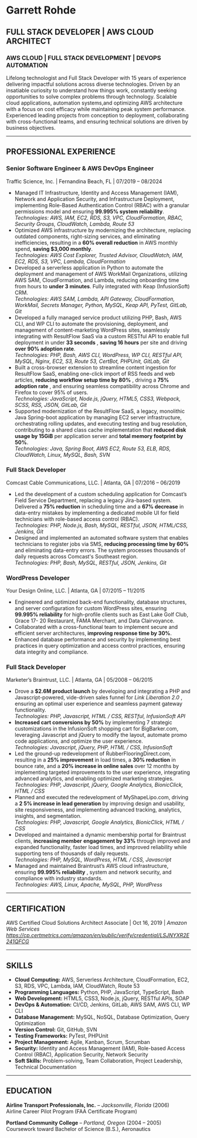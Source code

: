 # Garrett Rohde

## FULL STACK DEVELOPER | AWS CLOUD ARCHITECT

### AWS CLOUD | FULL STACK DEVELOPMENT | DEVOPS AUTOMATION

Lifelong technologist and Full Stack Developer with 15 years of experience delivering impactful solutions across diverse technologies. Driven by an insatiable curiosity to understand how things work, constantly seeking opportunities to solve complex problems through technology. Scalable cloud applications, automation systems,and optimizing AWS architecture with a focus on cost efficacy while maintaining peak system performance. Experienced leading projects from conception to deployment, collaborating with cross-functional teams, and ensuring technical solutions are driven by business objectives.

---

## PROFESSIONAL EXPERIENCE

### Senior Software Engineer & AWS DevOps Engineer

Traffic Science, Inc. | Fernandina Beach, FL | 07/2019 – 08/2024

- Managed IT Infrastructure, Identity and Access Management (IAM), Network and Application Security, and Infrastructure Deployment, implementing Role-Based Authentication Control (RBAC) with a granular permissions model and ensuring **99.995% system reliability**.  
  _Technologies: AWS, IAM, EC2, RDS, S3, VPC, CloudFormation, RBAC, Security Groups, CloudWatch, Lambda, Route 53_
- Optimized AWS infrastructure by modernizing the architecture, replacing outdated components, right-sizing services, and eliminating inefficiencies, resulting in a **60% overall reduction** in AWS monthly spend, **saving $3,000 monthly**.  
  _Technologies: AWS Cost Explorer, Trusted Advisor, CloudWatch, IAM, EC2, RDS, S3, VPC, Lambda, CloudFormation_
- Developed a serverless application in Python to automate the deployment and management of AWS WorkMail Organizations, utilizing AWS SAM, CloudFormation, and Lambda, reducing onboarding time from hours to **under 3 minutes**. Fully integrated with Keap (InfusionSoft) CRM.  
  _Technologies: AWS SAM, Lambda, API Gateway, CloudFormation, WorkMail, Secrets Manager, Python, MySQL, Keap API, PyTest, GitLab, Git_
- Developed a fully managed service product utilizing PHP, Bash, AWS CLI, and WP CLI to automate the provisioning, deployment, and management of content-marketing WordPress sites, seamlessly integrating with ResultFlow SaaS via a custom RESTful API to enable full deployment in under **33 seconds** , **saving 16 hours** per site and driving **over 90% adoption rate**.  
  _Technologies: PHP, Bash, AWS CLI, WordPress, WP CLI, RESTful API, MySQL, Nginx, EC2, S3, Route 53, CertBot, PHPUnit, GitLab, Git_
- Built a cross-browser extension to streamline content ingestion for ResultFlow SaaS, enabling one-click import of RSS feeds and web articles, **reducing workflow setup time by 80%** , driving a **75% adoption rate** , and ensuring seamless compatibility across Chrome and Firefox to cover 95% of users.  
  _Technologies: JavaScript, Node.js, jQuery, HTML5, CSS3, Webpack, SCSS, RSS, JSON, GitLab, Git_
- Supported modernization of the ResultFlow SaaS, a legacy, monolithic Java Spring-boot application by managing EC2 server infrastructure, orchestrating rolling updates, and executing testing and bug resolution, contributing to a shared class cache implementation that **reduced disk usage by 15GiB** per application server and **total memory footprint by 50%**.  
  _Technologies: Java, Spring Boot, AWS EC2, Route 53, ELB, RDS, CloudWatch, Linux, MySQL, Bash, SVN_

### Full Stack Developer

Comcast Cable Communications, LLC. | Atlanta, GA | 07/2016 – 06/2019 

- Led the development of a custom scheduling application for Comcast’s Field Service Department, replacing a legacy Jira-based system. Delivered a **75% reduction** in scheduling time and a **67% decrease** in data-entry mistakes by implementing a dedicated mobile UI for field technicians with role-based access control (RBAC).  
  _Technologies: PHP, Node.js, Bash, MySQL, RESTful, JSON, HTML/CSS, Jenkins, Git_
- Designed and implemented an automated software system that enables technicians to register jobs via SMS, **reducing processing time by 60%** and eliminating data-entry errors. The system processes thousands of daily requests across Comcast's Southeast region.  
  _Technologies: PHP, Bash, MySQL, RESTful, JSON, Jenkins, Git_

### WordPress Developer

Your Design Online, LLC. | Atlanta, GA | 07/2015 – 11/2015

- Engineered and optimized back-end functionality, database structures, and server configuration for custom WordPress sites, ensuring **99.995% reliability** for high-profile clients such as East Lake Golf Club, Grace 17- 20 Restaurant, FAMA Merchant, and Data Clairvoyance.
- Collaborated with a cross-functional team to implement secure and efficient server architectures, **improving response time by 30%**.
- Enhanced database performance and security by implementing best practices in query optimization and access control practices, ensuring data integrity and compliance.

### Full Stack Developer

Marketer’s Braintrust, LLC. | Atlanta, GA | 05/2008 – 06/2015

- Drove a **$2.6M product launch** by developing and integrating a PHP and Javascript-powered, vide-driven sales funnel for _Link Liberation 2.0_ , ensuring an optimal user experience and seamless payment gateway functionality.  
  _Technologies: PHP, Javascript, HTML / CSS, RESTful, InfusionSoft API_
- **Increased cart conversions by 50%** by implementing 7 strategic customizations in the InfusionSoft shopping cart for BigBarker.com, leveraging Javascript and jQuery to modify the layout, automate promo code applications, and optimize the user experience.  
  _Technologies: Javascript, jQuery, PHP, HTML / CSS, InfusionSoft_
- Led the ground-up redevelopment of RubberFlooringDirect.com, resulting in a **25% improvement** in load times, a **30% reduction** in bounce rate, and a **20% increase in online sales** over 12 months by implementing targeted improvements to the user experience, integrating advanced analytics, and enabling optimized marketing strategies.  
  _Technologies: PHP, Javascript, jQuery, Google Analytics, BionicClick, HTML / CSS_
- Planned and executed the redevelopment of MyShapeLipo.com, driving a **2 5% increase in lead generation** by improving design and usability, site responsiveness, and implementing advanced tracking, analytics, insights, and segmentation.  
  _Technologies: PHP, Javascript, Google Analytics, BionicClick, HTML / CSS_
- Developed and maintained a dynamic membership portal for Braintrust clients, **increasing member**
  **engagement by 33%** through improved and expanded functionality, faster load times, and improved reliability while supporting tens of thousands of daily requests.  
  _Technologies: PHP, MySQL, WordPress, HTML / CSS, Javascript_
- Managed and maintained Braintrust’s AWS cloud infrastructure, ensuring **99.995% reliability** , system and network security, and compliance with industry standards.  
  _Technologies: AWS, Linux, Apache, MySQL, PHP, WordPress_

---

## CERTIFICATION

AWS Certified Cloud Solutions Architect Associate | Oct 16, 2019 | _Amazon Web Services_
_https://cp.certmetrics.com/amazon/en/public/verify/credential/LSJNYXR2E241QFCG_

---

## SKILLS

- **Cloud Computing:** AWS, Serverless Architecture, CloudFormation, EC2, S3, RDS, VPC, Lambda, IAM, CloudWatch, Route 53
- **Programming Languages:** Python, PHP, JavaScript, TypeScript, Bash
- **Web Development:** HTML5, CSS3, Node.js, jQuery, RESTful APIs, SOAP
- **DevOps & Automation:** CI/CD, Jenkins, GitLab, AWS SAM, AWS CLI, WP CLI
- **Database Management:** MySQL, NoSQL, Database Optimization, Query Optimization
- **Version Control:** Git, GitHub, SVN
- **Testing Frameworks:** PyTest, PHPUnit
- **Project Management:** Agile, Kanban, Scrum, Scrumban
- **Security:** Identity and Access Management (IAM), Role-based Access Control (RBAC), Application Security, Network Security
- **Soft Skills:** Problem-solving, Team Collaboration, Project Leadership, Technical Documentation

---

## EDUCATION

**Airline Transport Professionals, Inc.** – _Jacksonville, Florida_ (2006)  
Airline Career Pilot Program (FAA Certificate Program)

**Portland Community College** – _Portland, Oregon_ (2004 – 2005)  
Coursework toward Bachelor of Science (B.S.), Aeronautics


